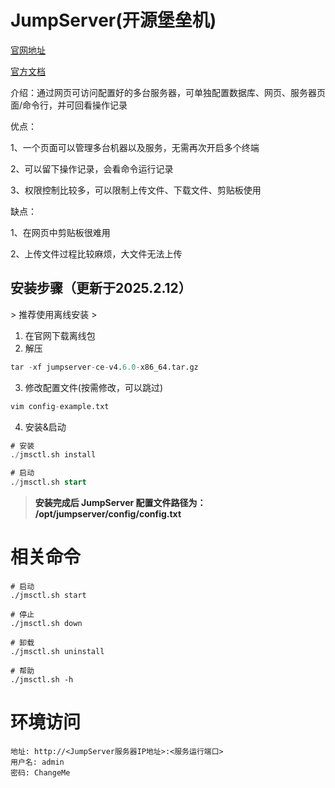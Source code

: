 # JumpServer(开源堡垒机)
[官网地址](https://www.jumpserver.org/)

[官方文档](https://docs.jumpserver.org/zh/v4/)

介绍：通过网页可访问配置好的多台服务器，可单独配置数据库、网页、服务器页面/命令行，并可回看操作记录

优点：

1、一个页面可以管理多台机器以及服务，无需再次开启多个终端

2、可以留下操作记录，会看命令运行记录

3、权限控制比较多，可以限制上传文件、下载文件、剪贴板使用

缺点：

1、在网页中剪贴板很难用

2、上传文件过程比较麻烦，大文件无法上传



<h2 id="Z3qdH">安装步骤（更新于2025.2.12）</h2>
> 推荐使用离线安装
>

1. 在官网下载离线包
2. 解压 

```sql
tar -xf jumpserver-ce-v4.6.0-x86_64.tar.gz 
```

3. 修改配置文件(按需修改，可以跳过)

```sql
vim config-example.txt
```

4. 安装&启动

```sql
# 安装
./jmsctl.sh install

# 启动
./jmsctl.sh start
```

> **<font style="color:rgba(0, 0, 0, 0.87);">安装完成后 JumpServer 配置文件路径为： /opt/jumpserver/config/config.txt</font>**

# 相关命令

```
# 启动
./jmsctl.sh start

# 停止
./jmsctl.sh down

# 卸载
./jmsctl.sh uninstall

# 帮助
./jmsctl.sh -h
```

# 环境访问
```shell
地址: http://<JumpServer服务器IP地址>:<服务运行端口>
用户名: admin
密码: ChangeMe
```

